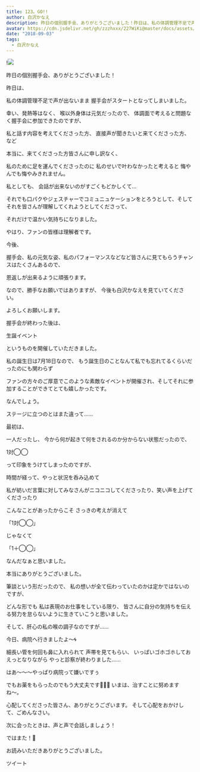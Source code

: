 ```yaml
---
title: 123。GO!!
author: 白沢かなえ
description: 昨日の個別握手会、ありがとうございました！昨日は、私の体調管理不足で声が出ないまま握手会がスタートとなってしまいました。幸い、...
avatar: https://cdn.jsdelivr.net/gh/zzzhxxx/227WiKi@master/docs/assets/photo/avatar/kanae.jpg
date: "2018-09-03"
tags:
  - 白沢かなえ
---
```


!![](https://cdn.jsdelivr.net/gh/zzzhxxx/227WiKi-image@master/blog-image/kanae-2018-09-03_1.jpg)












昨日の個別握手会、ありがとうございました！










昨日は、

私の体調管理不足で声が出ないまま
握手会がスタートとなってしまいました。










幸い、発熱等はなく、
喉以外身体は元気だったので、
体調面で考えると問題なく握手会に参加できたのですが、







私と話す内容を考えてくださった方、
直接声が聞きたいと来てくださった方、など


本当に、来てくださった方皆さんに申し訳なく、




私のために足を運んでくださったのに
私のせいで叶わなかったと考えると
悔やんでも悔やみきれません。











私としても、
会話が出来ないのがすごくもどかしくて…



それでも口パクやジェスチャーでコミュニュケーションをとろうとして、そしてそれを皆さんが理解してくれようとしてくださって、





それだけで温かい気持ちになりました。












やはり、ファンの皆様は理解者です。




















今後、



握手会、私の元気な姿、私のパフォーマンスなどなど皆さんに見てもらうチャンスはたくさんあるので、


恩返しが出来るように頑張ります。















なので、勝手なお願いではありますが、
今後も白沢かなえを見ていてください。



よろしくお願いします。
































握手会が終わった後は、








生誕イベント







というものを開催していただきました。








私の誕生日は7月18日なので、
もう誕生日のことなんて私でも忘れてるくらいだったのにも関わらず





ファンの方々のご厚意でこのような素敵なイベントが開催され、そしてそれに参加することができてとても嬉しかったです。












なんでしょう。



ステージに立つのとはまた違って……








最初は、





一人だったし、
今から何が起きて何をされるのか分からない状態だったので、





1対◯◯




って印象をうけてしまったのですが、








時間が経って、やっと状況を呑み込めて




私が紡いだ言葉に対してみなさんがニコニコしてくださったり、笑い声を上げてくださったり






こんなことがあったからこそ
さっきの考えが消えて


「1対◯◯」


じゃなくて



「1＋◯◯」



なんだなぁと思いました。












本当にありがとうございました。










筆談という形だったので、
私の想いが全て伝わっていたのかは定かではないのですが、


どんな形でも
私は表現のお仕事をしている限り、
皆さんに自分の気持ちを伝える努力を怠らないように生きていこうと思いました。

























そして、肝心の私の喉の調子なのですが……











今日、病院へ行きましたよ〜🌀








細長い管を何回も鼻に入れられて
声帯を見てもらい、
いっぱいゴホゴホしておえっとなりながら
やっと診察が終わりました……








はあ〜〜〜やっぱり病院って嫌いですぅ








でもお薬をもらったのでもう大丈夫です🙋🏻‍♀️
いまは、治すことに努めますね〜。








心配してくださった皆さん、ありがとうございます。
そして心配をおかけして、ごめんなさい。







次に会ったときは、声と声で会話しましょう！









ではまた！👋











お読みいただきありがとうございました。


ツイート



